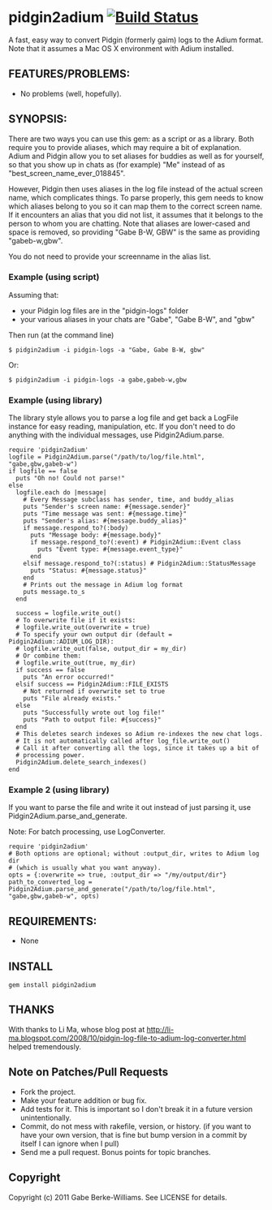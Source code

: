 # pidgin2adium [![Build Status](https://secure.travis-ci.org/gabebw/pidgin2adium.png)](http://travis-ci.org/gabebw/pidgin2adium)
A fast, easy way to convert Pidgin (formerly gaim) logs to the
Adium format. Note that it assumes a Mac OS X environment with Adium installed.

## FEATURES/PROBLEMS:
* No problems (well, hopefully).

## SYNOPSIS:

There are two ways you can use this gem: as a script or as a library.
Both require you to provide aliases, which may require a bit of explanation.
Adium and Pidgin allow you to set aliases for buddies as well as for yourself,
so that you show up in chats as (for example) "Me" instead of as
"best\_screen\_name\_ever\_018845".

However, Pidgin then uses aliases in the log file instead of the actual screen
name, which complicates things. To parse properly, this gem needs to know which
aliases belong to you so it can map them to the correct screen name.
If it encounters an alias that you did not list,  it assumes that it belongs to
the person to whom you are chatting.
Note that aliases are lower-cased and space is removed, so providing "Gabe B-W,
GBW" is the same as providing "gabeb-w,gbw".

You do not need to provide your screenname in the alias list.

### Example (using script)
Assuming that:

* your Pidgin log files are in the "pidgin-logs" folder
* your various aliases in your chats are "Gabe", "Gabe B-W", and "gbw"

Then run (at the command line)

    $ pidgin2adium -i pidgin-logs -a "Gabe, Gabe B-W, gbw"

Or:

    $ pidgin2adium -i pidgin-logs -a gabe,gabeb-w,gbw

### Example (using library)
The library style allows you to parse a log file and get back a LogFile instance
for easy reading, manipulation, etc. If you don't need to do anything with the
individual messages, use Pidgin2Adium.parse.

    require 'pidgin2adium'
    logfile = Pidgin2Adium.parse("/path/to/log/file.html", "gabe,gbw,gabeb-w")
    if logfile == false
      puts "Oh no! Could not parse!"
    else
      logfile.each do |message|
        # Every Message subclass has sender, time, and buddy_alias
        puts "Sender's screen name: #{message.sender}"
        puts "Time message was sent: #{message.time}"
        puts "Sender's alias: #{message.buddy_alias}"
        if message.respond_to?(:body)
          puts "Message body: #{message.body}"
          if message.respond_to?(:event) # Pidgin2Adium::Event class
            puts "Event type: #{message.event_type}"
          end
        elsif message.respond_to?(:status) # Pidgin2Adium::StatusMessage
          puts "Status: #{message.status}"
        end
        # Prints out the message in Adium log format
        puts message.to_s
      end

      success = logfile.write_out()
      # To overwrite file if it exists:
      # logfile.write_out(overwrite = true)
      # To specify your own output dir (default = Pidgin2Adium::ADIUM_LOG_DIR):
      # logfile.write_out(false, output_dir = my_dir)
      # Or combine them:
      # logfile.write_out(true, my_dir)
      if success == false
        puts "An error occurred!"
      elsif success == Pidgin2Adium::FILE_EXISTS
        # Not returned if overwrite set to true
        puts "File already exists."
      else
        puts "Successfully wrote out log file!"
        puts "Path to output file: #{success}"
      end
      # This deletes search indexes so Adium re-indexes the new chat logs.
      # It is not automatically called after log_file.write_out()
      # Call it after converting all the logs, since it takes up a bit of
      # processing power.
      Pidgin2Adium.delete_search_indexes()
    end

### Example 2 (using library)
If you want to parse the file and write it out instead of just parsing it, use Pidgin2Adium.parse\_and\_generate.

Note: For batch processing, use LogConverter.

    require 'pidgin2adium'
    # Both options are optional; without :output_dir, writes to Adium log dir
    # (which is usually what you want anyway).
    opts = {:overwrite => true, :output_dir => "/my/output/dir"}
    path_to_converted_log = Pidgin2Adium.parse_and_generate("/path/to/log/file.html", "gabe,gbw,gabeb-w", opts)

## REQUIREMENTS:
* None

## INSTALL

    gem install pidgin2adium

## THANKS
With thanks to Li Ma, whose blog post at
http://li-ma.blogspot.com/2008/10/pidgin-log-file-to-adium-log-converter.html
helped tremendously.

## Note on Patches/Pull Requests

* Fork the project.
* Make your feature addition or bug fix.
* Add tests for it. This is important so I don't break it in a
  future version unintentionally.
* Commit, do not mess with rakefile, version, or history.
  (if you want to have your own version, that is fine but bump version in a commit by itself I can ignore when I pull)
* Send me a pull request. Bonus points for topic branches.

## Copyright

Copyright (c) 2011 Gabe Berke-Williams. See LICENSE for details.
